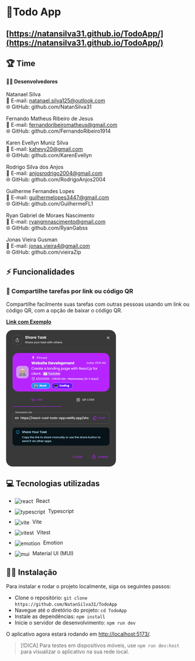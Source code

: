 # 📝Todo App

## [https://natansilva31.github.io/TodoApp/](https://natansilva31.github.io/TodoApp/)

## 🏆 Time

#### 👨‍💻 Desenvolvedores

Natanael Silva<br/>
📧 E-mail: natanael.silva125@outlook.com<br/>
🌐 GitHub: github.com/NatanSilva31<br/>

Fernando Matheus Ribeiro de Jesus<br/>
📧 E-mail: fernandoribeiromatheus@gmail.com<br/>
🌐 GitHub: github.com/FernandoRibeiro1914<br/>

Karen Evellyn Muniz Silva<br/>
📧 E-mail: kahevy20@gmail.com<br/>
🌐 GitHub: github.com/KarenEvellyn<br/>

Rodrigo Silva dos Anjos<br/>
📧 E-mail: anjosrodrigo2004@gmail.com<br/>
🌐 GitHub: github.com/RodrigoAnjos2004<br/>

Guilherme Fernandes Lopes<br/>
📧 E-mail: guilhermelopes3447@gmail.com<br/>
🌐 GitHub: github.com/GuilhermeFL1<br/>

Ryan Gabriel de Moraes Nascimento<br/>
📧 E-mail: ryangmnascimento@gmail.com<br/>
🌐 GitHub: github.com/RyanGabss<br/>

Jonas Vieira Gusman<br/>
📧 E-mail: jonas.vieira4@gmail.com<br/>
🌐 GitHub: github.com/vieiraZip<br/>

## ⚡ Funcionalidades

### 🔗 Compartilhe tarefas por link ou código QR

Compartilhe facilmente suas tarefas com outras pessoas usando um link ou código QR, com a opção de baixar o código QR.

**[Link com Exemplo]()**

<img src="https://github.com/NatanSilva31/TodoApp/blob/main/screenshots/ShareDialog.png" width="300px" alt="Shared Task" />

## 💻 Tecnologias utilizadas

<ul style="display: flex; flex-direction: column; gap:10px;">
  <li style="vertical-align: middle;">
    <img src="https://go-skill-icons.vercel.app/api/icons?i=react" alt="react" width="24" style="vertical-align: middle; margin-right: 4px;" /> React
  </li>
    <li style="vertical-align: middle;">
    <img src="https://go-skill-icons.vercel.app/api/icons?i=typescript" alt="typescript" width="20" style="vertical-align: middle;margin-right: 4px;" /> Typescript
  </li>
    <li style="vertical-align: middle;">
    <img src="https://go-skill-icons.vercel.app/api/icons?i=vite" alt="vite" width="24" style="vertical-align: middle;margin-right: 4px;" /> Vite
  </li>
  <li style="vertical-align: middle;">
    <img src="https://go-skill-icons.vercel.app/api/icons?i=vitest" alt="vitest" width="24" style="vertical-align: middle;margin-right: 4px;" /> Vitest
  </li>
  <li style="vertical-align: middle;">
    <img src="https://go-skill-icons.vercel.app/api/icons?i=emotion" alt="emotion" width="24" style="vertical-align: middle;margin-right: 4px;" /> Emotion
  </li>
    <li style="vertical-align: middle;">
    <img src="https://go-skill-icons.vercel.app/api/icons?i=mui" alt="mui" width="24" style="vertical-align: middle;margin-right: 4px;" /> Material UI (MUI)
  </li>
</ul>

## 👨‍💻 Instalação

Para instalar e rodar o projeto localmente, siga os seguintes passos:

- Clone o repositório: `git clone https://github.com/NatanSilva31/TodoApp`
- Navegue até o diretório do projeto: `cd TodoApp`
- Instale as dependências: `npm install`
- Inicie o servidor de desenvolvimento: `npm run dev`

O aplicativo agora estará rodando em [http://localhost:5173/](http://localhost:5173/).

> [!DICA]
> Para testes em dispositivos móveis, use `npm run dev:host` para visualizar o aplicativo na sua rede local.
